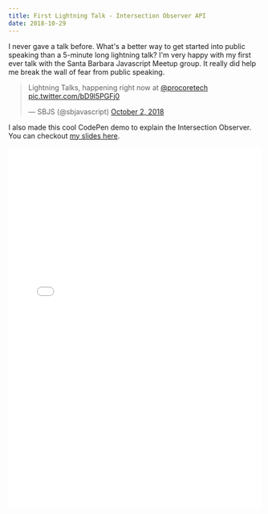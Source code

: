 ```yaml
---
title: First Lightning Talk - Intersection Observer API
date: 2018-10-29
---
```


I never gave a talk before. What's a better way to get started into public speaking than a 5-minute long lightning talk? I'm very happy with my first ever talk with the Santa Barbara Javascript Meetup group. It really did help me break the wall of fear from public speaking.

<blockquote class="twitter-tweet" data-lang="en"><p lang="en" dir="ltr">Lightning Talks, happening right now at <a href="https://twitter.com/procoretech?ref_src=twsrc%5Etfw">@procoretech</a> <a href="https://t.co/bD9l5PGFj0">pic.twitter.com/bD9l5PGFj0</a></p>&mdash; SBJS (@sbjavascript) <a href="https://twitter.com/sbjavascript/status/1046951582049263616?ref_src=twsrc%5Etfw">October 2, 2018</a></blockquote>

I also made this cool CodePen demo to explain the Intersection Observer. You can checkout [my slides here](http://slides.com/mohammadmohammad/intersection-observer).

<iframe height='716' scrolling='no' title='Interactive Demo of Intersection Observer API' src='//codepen.io/mhd1991/embed/vzMxmd/?height=716&theme-id=0&default-tab=result' frameborder='no' allowtransparency='true' allowfullscreen='true' style='width: 100%;'>See the Pen <a href='https://codepen.io/mhd1991/pen/vzMxmd/'>Interactive Demo of Intersection Observer API</a> by Mohammad Alahmadi (<a href='https://codepen.io/mhd1991'>@mhd1991</a>) on <a href='https://codepen.io'>CodePen</a>.
</iframe>
